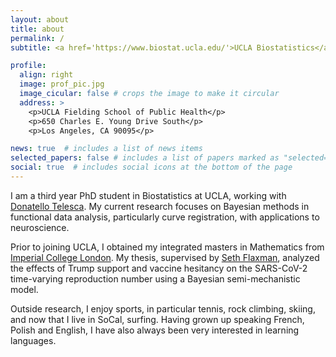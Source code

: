 ```yaml
---
layout: about
title: about
permalink: /
subtitle: <a href='https://www.biostat.ucla.edu/'>UCLA Biostatistics</a>. emmalandry [at] ucla [dot] edu

profile:
  align: right
  image: prof_pic.jpg
  image_cicular: false # crops the image to make it circular
  address: >
    <p>UCLA Fielding School of Public Health</p>
    <p>650 Charles E. Young Drive South</p>
    <p>Los Angeles, CA 90095</p>

news: true  # includes a list of news items
selected_papers: false # includes a list of papers marked as "selected={true}"
social: true  # includes social icons at the bottom of the page
---
```

I am a third year PhD student in Biostatistics at UCLA, working with [Donatello Telesca](http://donatello-telesca.com/). My current research focuses on Bayesian methods in functional data analysis, particularly curve registration, with applications to neuroscience.

Prior to joining UCLA, I obtained my integrated masters in Mathematics from [Imperial College London](https://www.imperial.ac.uk/mathematics/). My thesis, supervised by [Seth Flaxman](https://sethrf.com/), analyzed the effects of Trump support and vaccine hesitancy on the SARS-CoV-2 time-varying reproduction number using a Bayesian semi-mechanistic model.

Outside research, I enjoy sports, in particular tennis, rock climbing, skiing, and now that I live in SoCal, surfing. Having grown up speaking French, Polish and English, I have also always been very interested in learning languages.
